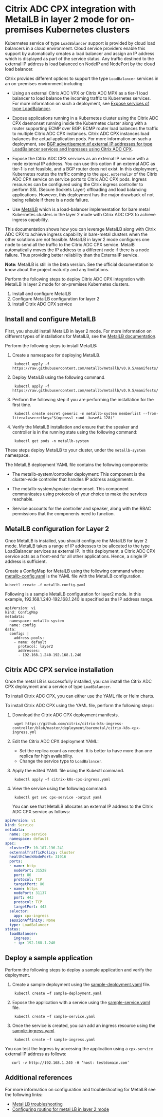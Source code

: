 # Citrix ADC CPX integration with MetalLB in layer 2 mode for on-premises Kubernetes clusters  

Kubernetes service of type `LoadBalancer` support is provided by cloud load balancers in a cloud environment. Cloud service providers enable this support by automatically creates a load balancer and assign an IP address which is displayed as part of the service status. Any traffic destined to the external IP address is load balanced on NodeIP and NodePort by the cloud load balancer.

Citrix provides different options to support the type `LoadBalancer` services in an on-premises environment including:

- Using an external Citrix ADC VPX or Citrix ADC MPX as a tier-1 load balancer to load balance the incoming traffic to Kubernetes services.
For more information on such a deployment, see [Expose services of type LoadBalancer](https://developer-docs.citrix.com/projects/citrix-k8s-ingress-controller/en/latest/network/type_loadbalancer/).

- Expose applications running in a Kubernetes cluster using the Citrix ADC CPX daemonset running inside the Kubernetes cluster along with a router supporting ECMP over BGP. ECMP router load balances the traffic to multiple Citrix ADC CPX instances. Citrix ADC CPX instances load balances the actual application pods. For more information on such a deployment, see [BGP advertisement of external IP addresses for type LoadBalancer services and Ingresses using Citrix ADC CPX](https://developer-docs.citrix.com/projects/citrix-k8s-ingress-controller/en/latest/configure/cpx-service-type-lb/).

- Expose the Citrix ADC CPX services as an external IP service with a node external IP address. You can use this option if an external ADC as tier-1 is not feasible, and a BGP router does not exist. In this deployment, Kubernetes routes the traffic coming to the `spec.externalIP` of the Citrix ADC CPX service on service ports to Citrix ADC CPX pods. Ingress resources can be configured using the Citrix ingress controller to perform SSL (Secure Sockets Layer) offloading and load balancing applications. However, this deployment has the major drawback of not being reliable if there is a node failure.  

- Use [MetalLB](https://metallb.universe.tf/) which is a load-balancer implementation for bare metal Kubernetes clusters in the layer 2 mode with Citrix ADC CPX to achieve ingress capability.

This documentation shows how you can leverage MetalLB along with Citrix ADC CPX to achieve ingress capability in bare-metal clusters when the other solutions are not feasible. MetalLB in layer 2 mode configures one node to send all the traffic to the Citrix ADC CPX service. MetalB automatically moves the IP address to a different node if there is a node failure. Thus providing better reliability than the ExternalIP service.

**Note:** MetalLB is still in the beta version. See the official documentation to know about the project maturity and any limitations.

Perform the following steps to deploy Citrix ADC CPX integration with MetalLB in layer 2 mode for on-premises Kubernetes clusters.

1. Install and configure MetalLB
2. Configure MetalLB configuration for layer 2
3. Install Citrix ADC CPX service

## Install and configure MetalLB

First, you should install MetalLB in layer 2 mode. For more information on different types of installations for MetalLB, see the [MetalLB documentation](https://metallb.universe.tf/installation/).

Perform the following steps to install MetalLB:

1. Create a namespace for deploying MetalLB.
   
        kubectl apply -f https://raw.githubusercontent.com/metallb/metallb/v0.9.5/manifests/namespace.yaml 

2. Deploy MetalLB using the following command.

        kubectl apply -f https://raw.githubusercontent.com/metallb/metallb/v0.9.5/manifests/metallb.yaml 

3. Perform the following step if you are performing the installation for the first time.

        kubectl create secret generic -n metallb-system memberlist --from-literal=secretkey="$(openssl rand -base64 128)" 

4. Verify the MetalLB installation and ensure that the speaker and controller is in the running state using the following command:

        kubectl get pods -n metallb-system 

These steps deploy MetalLB to your cluster, under the `metallb-system` namespace.

The MetalLB deployment YAML file contains the following components:

- The metallb-system/controller deployment: This component is the cluster-wide controller that handles IP address assignments.
  
- The metallb-system/speaker daemonset. This component communicates using protocols of your choice to make the services reachable.
  
- Service accounts for the controller and speaker, along with the RBAC permissions that the components need to function.

## MetalLB configuration for Layer 2

Once MetalLB is installed, you should configure the MetalLB for layer 2 mode. MetalLB takes a range of IP addresses to be allocated to the type LoadBalancer services as external IP. In this deployment, a Citrix ADC CPX service acts as a front-end for all other applications. Hence, a single IP address is sufficient.

Create a ConfigMap for MetalLB using the following command where [metallb-config.yaml](./metal-lb-manifests/metallb-config.yaml) is the YAML file with the MetalLB configuration.  

    kubectl create –f metallb-config.yaml 

Following is a sample MetalLB configuration for layer2 mode. In this example, 192.168.1.240-192.168.1.240 is specified as the IP address range.

```
apiVersion: v1 
kind: ConfigMap 
metadata: 
  namespace: metallb-system 
  name: config 
data: 
  config: | 
    address-pools: 
    - name: default 
      protocol: layer2 
      addresses: 
      - 192.168.1.240-192.168.1.240 
```

## Citrix ADC CPX service installation

Once the metal LB is successfully installed, you can install the Citrix ADC CPX deployment and a service of type `LoadBalancer`.

To install Citrix ADC CPX, you can either use the YAML file or Helm charts.

To install Citrix ADC CPX using the YAML file, perform the following steps:

1. Download the Citrix ADC CPX deployment manifests.

        wget https://github.com/citrix/citrix-k8s-ingress-controller/blob/master/deployment/baremetal/citrix-k8s-cpx-ingress.yml 

2. Edit the Citrix ADC CPX deployment YAML:

    - Set the replica count as needed. It is better to have more than one replica for high availability.
    -  Change the service type to `LoadBalancer`.  

3. Apply the edited YAML file using the Kubectl command.
        
        kubectl apply –f citrix-k8s-cpx-ingress.yaml 


4. View the service using the following command:


        kubectl get svc cpx-service -output yaml

    You can see that MetalLB allocates an external IP address to the Citrix ADC CPX service as follows:

```yml
apiVersion: v1 
kind: Service 
metadata: 
  name: cpx-service 
  namespace: default 
spec: 
  clusterIP: 10.107.136.241 
  externalTrafficPolicy: Cluster 
  healthCheckNodePort: 31916 
  ports: 
  - name: http 
    nodePort: 31528 
    port: 80 
    protocol: TCP 
    targetPort: 80 
  - name: https 
    nodePort: 31137 
    port: 443 
    protocol: TCP 
    targetPort: 443 
  selector: 
    app: cpx-ingress 
  sessionAffinity: None 
  type: LoadBalancer 
status: 
  loadBalancer: 
    ingress: 
    - ip: 192.168.1.240 
 ```

## Deploy a sample application

Perform the following steps to deploy a sample application and verify the deployment.

1. Create a sample deployment using the [sample-deployment.yaml](./metal-lb-manifests/sample-deployment.yaml) file.

        kubectl create –f sample-deployment.yaml
 
2. Expose the application with a service using the [sample-service.yaml](./metal-lb-manifests/sample-service.yaml) file.

        kubectl create –f sample-service.yaml  

3. Once the service is created, you can add an ingress resource using the [sample-ingress.yaml](./metal-lb-manifests/sample-ingress.yaml).

        kubectl create –f sample-ingress.yaml  

You can test the Ingress by accessing the application using a `cpx-service` external IP address as follows:

       curl -v http://192.168.1.240 -H ‘host: testdomain.com’ 

## Additional references

For more information on configuration and troubleshooting for MetalLB see the following links:

- [Metal LB troubleshooting](https://metallb.universe.tf/configuration/troubleshooting/)
- [Configuring routing for metal LB in layer 2 mode](https://itnext.io/configuring-routing-for-metallb-in-l2-mode-7ea26e19219e)
